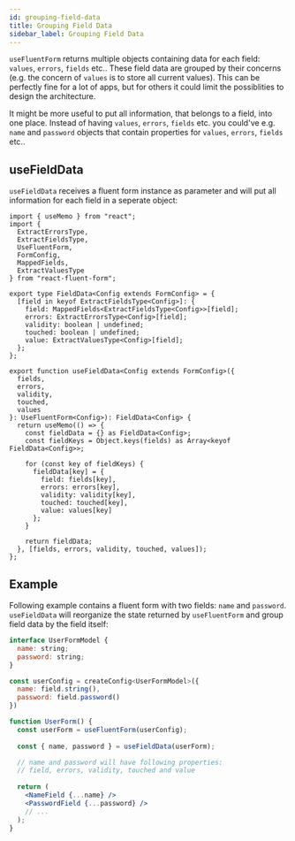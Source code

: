 ```yaml
---
id: grouping-field-data
title: Grouping Field Data
sidebar_label: Grouping Field Data
---
```


`useFluentForm` returns multiple objects containing data for each field: `values`, `errors`, `fields` etc..
These field data are grouped by their concerns (e.g. the concern of `values` is to store all current values).
This can be perfectly fine for a lot of apps, but for others it could limit the possiblities to design the architecture.

It might be more useful to put all information, that belongs to a field, into one place. Instead of having `values`, `errors`, `fields` etc. you could've e.g. `name` and `password` objects that contain properties for `values`, `errors`, `fields` etc..

## useFieldData

`useFieldData` receives a fluent form instance as parameter and will put all information for each field in a seperate object:

```tsx
import { useMemo } from "react";
import {
  ExtractErrorsType,
  ExtractFieldsType,
  UseFluentForm,
  FormConfig,
  MappedFields,
  ExtractValuesType
} from "react-fluent-form";

export type FieldData<Config extends FormConfig> = {
  [field in keyof ExtractFieldsType<Config>]: {
    field: MappedFields<ExtractFieldsType<Config>>[field];
    errors: ExtractErrorsType<Config>[field];
    validity: boolean | undefined;
    touched: boolean | undefined;
    value: ExtractValuesType<Config>[field];
  };
};

export function useFieldData<Config extends FormConfig>({
  fields,
  errors,
  validity,
  touched,
  values
}: UseFluentForm<Config>): FieldData<Config> {
  return useMemo(() => {
    const fieldData = {} as FieldData<Config>;
    const fieldKeys = Object.keys(fields) as Array<keyof FieldData<Config>>;

    for (const key of fieldKeys) {
      fieldData[key] = {
        field: fields[key],
        errors: errors[key],
        validity: validity[key],
        touched: touched[key],
        value: values[key]
      };
    }

    return fieldData;
  }, [fields, errors, validity, touched, values]);
};

```

## Example

Following example contains a fluent form with two fields: `name` and `password`. `useFieldData` will reorganize the state returned by `useFluentForm` and group field data by the field itself:

```jsx
interface UserFormModel {
  name: string;
  password: string;
}

const userConfig = createConfig<UserFormModel>({
  name: field.string(),
  password: field.password()
})

function UserForm() {
  const userForm = useFluentForm(userConfig);
  
  const { name, password } = useFieldData(userForm);

  // name and password will have following properties:
  // field, errors, validity, touched and value
  
  return (
    <NameField {...name} />
    <PasswordField {...password} />
    // ...
  );
}
```

